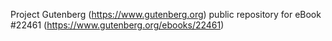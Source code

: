Project Gutenberg (https://www.gutenberg.org) public repository for eBook #22461 (https://www.gutenberg.org/ebooks/22461)
